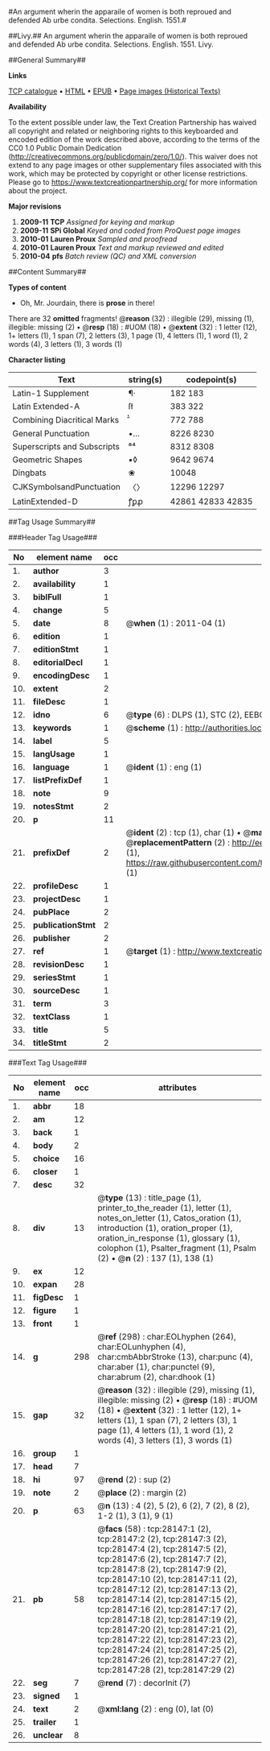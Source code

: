 #An argument wherin the apparaile of women is both reproued and defended Ab urbe condita. Selections. English. 1551.#

##Livy.##
An argument wherin the apparaile of women is both reproued and defended
Ab urbe condita. Selections. English. 1551.
Livy.

##General Summary##

**Links**

[TCP catalogue](http://www.ota.ox.ac.uk/tcp/)  • 
[HTML](http://tei.it.ox.ac.uk/tcp/Texts-HTML/free/A06/A06125.html)  • 
[EPUB](http://tei.it.ox.ac.uk/tcp/Texts-EPUB/free/A06/A06125.epub) • 
[Page images (Historical Texts)](https://historicaltexts.jisc.ac.uk/eebo-33142603e)

**Availability**

To the extent possible under law, the Text Creation Partnership has waived all copyright and related or neighboring rights to this keyboarded and encoded edition of the work described above, according to the terms of the CC0 1.0 Public Domain Dedication (http://creativecommons.org/publicdomain/zero/1.0/). This waiver does not extend to any page images or other supplementary files associated with this work, which may be protected by copyright or other license restrictions. Please go to https://www.textcreationpartnership.org/ for more information about the project.

**Major revisions**

1. __2009-11__ __TCP__ *Assigned for keying and markup*
1. __2009-11__ __SPi Global__ *Keyed and coded from ProQuest page images*
1. __2010-01__ __Lauren Proux__ *Sampled and proofread*
1. __2010-01__ __Lauren Proux__ *Text and markup reviewed and edited*
1. __2010-04__ __pfs__ *Batch review (QC) and XML conversion*

##Content Summary##

**Types of content**

  * Oh, Mr. Jourdain, there is **prose** in there!

There are 32 **omitted** fragments! 
 @__reason__ (32) : illegible (29), missing (1), illegible: missing (2)  •  @__resp__ (18) : #UOM (18)  •  @__extent__ (32) : 1 letter (12), 1+ letters (1), 1 span (7), 2 letters (3), 1 page (1), 4 letters (1), 1 word (1), 2 words (4), 3 letters (1), 3 words (1)

**Character listing**


|Text|string(s)|codepoint(s)|
|---|---|---|
|Latin-1 Supplement|¶·|182 183|
|Latin Extended-A|ſł|383 322|
|Combining             Diacritical Marks|̄̔|772 788|
|General Punctuation|•…|8226 8230|
|Superscripts             and Subscripts|⁸⁴|8312 8308|
|Geometric Shapes|▪◊|9642 9674|
|Dingbats|❀|10048|
|CJKSymbolsandPunctuation|〈〉|12296 12297|
|LatinExtended-D|ꝭꝑꝓ|42861 42833 42835|

##Tag Usage Summary##

###Header Tag Usage###

|No|element name|occ|attributes|
|---|---|---|---|
|1.|__author__|3||
|2.|__availability__|1||
|3.|__biblFull__|1||
|4.|__change__|5||
|5.|__date__|8| @__when__ (1) : 2011-04 (1)|
|6.|__edition__|1||
|7.|__editionStmt__|1||
|8.|__editorialDecl__|1||
|9.|__encodingDesc__|1||
|10.|__extent__|2||
|11.|__fileDesc__|1||
|12.|__idno__|6| @__type__ (6) : DLPS (1), STC (2), EEBO-CITATION (1), OCLC (1), VID (1)|
|13.|__keywords__|1| @__scheme__ (1) : http://authorities.loc.gov/ (1)|
|14.|__label__|5||
|15.|__langUsage__|1||
|16.|__language__|1| @__ident__ (1) : eng (1)|
|17.|__listPrefixDef__|1||
|18.|__note__|9||
|19.|__notesStmt__|2||
|20.|__p__|11||
|21.|__prefixDef__|2| @__ident__ (2) : tcp (1), char (1)  •  @__matchPattern__ (2) : ([0-9\-]+):([0-9IVX]+) (1), (.+) (1)  •  @__replacementPattern__ (2) : http://eebo.chadwyck.com/downloadtiff?vid=$1&page=$2 (1), https://raw.githubusercontent.com/textcreationpartnership/Texts/master/tcpchars.xml#$1 (1)|
|22.|__profileDesc__|1||
|23.|__projectDesc__|1||
|24.|__pubPlace__|2||
|25.|__publicationStmt__|2||
|26.|__publisher__|2||
|27.|__ref__|1| @__target__ (1) : http://www.textcreationpartnership.org/docs/. (1)|
|28.|__revisionDesc__|1||
|29.|__seriesStmt__|1||
|30.|__sourceDesc__|1||
|31.|__term__|3||
|32.|__textClass__|1||
|33.|__title__|5||
|34.|__titleStmt__|2||


###Text Tag Usage###

|No|element name|occ|attributes|
|---|---|---|---|
|1.|__abbr__|18||
|2.|__am__|12||
|3.|__back__|1||
|4.|__body__|2||
|5.|__choice__|16||
|6.|__closer__|1||
|7.|__desc__|32||
|8.|__div__|13| @__type__ (13) : title_page (1), printer_to_the_reader (1), letter (1), notes_on_letter (1), Catos_oration (1), introduction (1), oration_proper (1), oration_in_response (1), glossary (1), colophon (1), Psalter_fragment (1), Psalm (2)  •  @__n__ (2) : 137 (1), 138 (1)|
|9.|__ex__|12||
|10.|__expan__|28||
|11.|__figDesc__|1||
|12.|__figure__|1||
|13.|__front__|1||
|14.|__g__|298| @__ref__ (298) : char:EOLhyphen (264), char:EOLunhyphen (4), char:cmbAbbrStroke (13), char:punc (4), char:aber (1), char:punctel (9), char:abrum (2), char:dhook (1)|
|15.|__gap__|32| @__reason__ (32) : illegible (29), missing (1), illegible: missing (2)  •  @__resp__ (18) : #UOM (18)  •  @__extent__ (32) : 1 letter (12), 1+ letters (1), 1 span (7), 2 letters (3), 1 page (1), 4 letters (1), 1 word (1), 2 words (4), 3 letters (1), 3 words (1)|
|16.|__group__|1||
|17.|__head__|7||
|18.|__hi__|97| @__rend__ (2) : sup (2)|
|19.|__note__|2| @__place__ (2) : margin (2)|
|20.|__p__|63| @__n__ (13) : 4 (2), 5 (2), 6 (2), 7 (2), 8 (2), 1-2 (1), 3 (1), 9 (1)|
|21.|__pb__|58| @__facs__ (58) : tcp:28147:1 (2), tcp:28147:2 (2), tcp:28147:3 (2), tcp:28147:4 (2), tcp:28147:5 (2), tcp:28147:6 (2), tcp:28147:7 (2), tcp:28147:8 (2), tcp:28147:9 (2), tcp:28147:10 (2), tcp:28147:11 (2), tcp:28147:12 (2), tcp:28147:13 (2), tcp:28147:14 (2), tcp:28147:15 (2), tcp:28147:16 (2), tcp:28147:17 (2), tcp:28147:18 (2), tcp:28147:19 (2), tcp:28147:20 (2), tcp:28147:21 (2), tcp:28147:22 (2), tcp:28147:23 (2), tcp:28147:24 (2), tcp:28147:25 (2), tcp:28147:26 (2), tcp:28147:27 (2), tcp:28147:28 (2), tcp:28147:29 (2)|
|22.|__seg__|7| @__rend__ (7) : decorInit (7)|
|23.|__signed__|1||
|24.|__text__|2| @__xml:lang__ (2) : eng (0), lat (0)|
|25.|__trailer__|1||
|26.|__unclear__|8||
